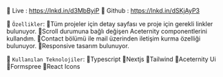  🔗 Live : https://lnkd.in/d3MbByiP
 🔗 Github : https://lnkd.in/dSKjAyP3


 🔎 `Özellikler`:
 🔹Tüm projeler için detay sayfası ve proje için gerekli linkler bulunuyor.
 🔹Scroll durumuna bağlı değişen Aceternity componentlerini kullandım.
 🔹Contact bölümü ile mail üzerinden iletişim kurma özelliği bulunuyor.
 🔹Responsive tasarım bulunuyor.
 

📱 `Kullanılan Teknolojiler`:
 🔸Typescript
 🔸Nextjs
 🔸Tailwind
 🔸Aceternity Ui
 🔸Formspree
 🔸React Icons
